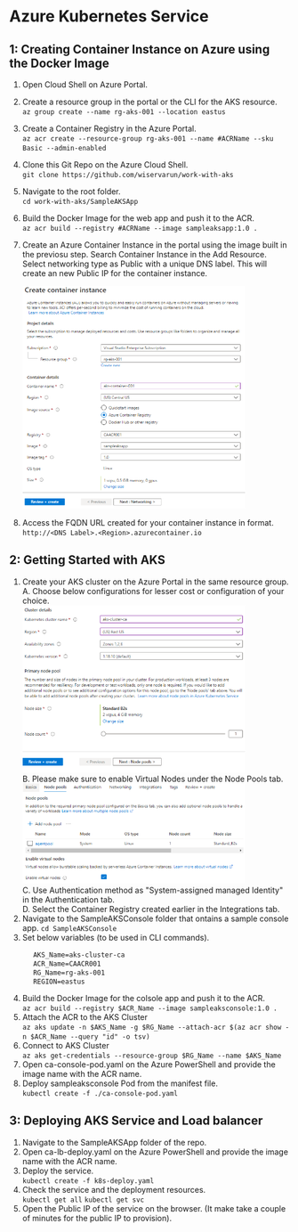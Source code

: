# Azure Kubernetes Service

## 1: Creating Container Instance on Azure using the Docker Image
1. Open Cloud Shell on Azure Portal.
2. Create a resource group in the portal or the CLI for the AKS resource.    
    `az group create --name rg-aks-001 --location eastus`
3. Create a Container Registry in the Azure Portal.     
    `az acr create --resource-group rg-aks-001 --name #ACRName --sku Basic --admin-enabled`
4. Clone this Git Repo on the Azure Cloud Shell.    
    `git clone https://github.com/wiservarun/work-with-aks`
5. Navigate to the root folder.    
    `cd work-with-aks/SampleAKSApp`
6. Build the Docker Image for the web app and push it to the ACR.    
    `az acr build --registry #ACRName --image sampleaksapp:1.0 .`
7. Create an Azure Container Instance in the portal using the image built in the previosu step. 
    Search Container Instance in the Add Resource. Select networking type as Public with a unique DNS label. This will create an new Public IP for the container instance. 
    
    <img src="Images/1.1.PNG" width="400" height="400"/>
8. Access the FQDN URL created for your container instance in format.</br>
    `http://<DNS Label>.<Region>.azurecontainer.io`
    
## 2: Getting Started with AKS  
1. Create your AKS cluster on the Azure Portal in the same resource group. 
    </br>A. Choose below configurations for lesser cost or configuration of your choice. 
       </br><img src="Images/1.2.PNG" width="400" height="300"/>
    </br>B. Please make sure to enable Virtual Nodes under the Node Pools tab. 
       </br> <img src="Images/1.3.PNG" width="400" height="180"/>
    </br>C. Use Authentication method as "System-assigned managed Identity" in the Authentication tab.
    </br>D. Select the Container Registry created earlier in the Integrations tab.
 2. Navigate to the SampleAKSConsole folder that ontains a sample console app.
      `cd SampleAKSConsole`
 3. Set below variables (to be used in CLI commands).
```
      AKS_Name=aks-cluster-ca
      ACR_Name=CAACR001
      RG_Name=rg-aks-001
      REGION=eastus
 ```      
4. Build the Docker Image for the colsole app and push it to the ACR.   
    `az acr build --registry $ACR_Name --image sampleaksconsole:1.0 .`
5. Attach the ACR to the AKS Cluster
    </br> `az aks update -n $AKS_Name -g $RG_Name --attach-acr $(az acr show -n $ACR_Name --query "id" -o tsv)`
6. Connect to AKS Cluster
    </br> `az aks get-credentials --resource-group $RG_Name --name $AKS_Name`
7. Open ca-console-pod.yaml on the Azure PowerShell and provide the image name with the ACR name.
8. Deploy sampleaksconsole Pod from the manifest file.
     </br>`kubectl create -f ./ca-console-pod.yaml`

## 3: Deploying AKS Service and Load balancer
1. Navigate to the SampleAKSApp folder of the repo.
2. Open ca-lb-deploy.yaml on the Azure PowerShell and provide the image name with the ACR name.
3. Deploy the service.
    </br> `kubectl create -f k8s-deploy.yaml`
4. Check the service and the deployment resources. 
    </br> `kubectl get all`
          `kubectl get svc`
5. Open the Public IP of the service on the browser. (It make take a couple of minutes for the public IP to provision).
